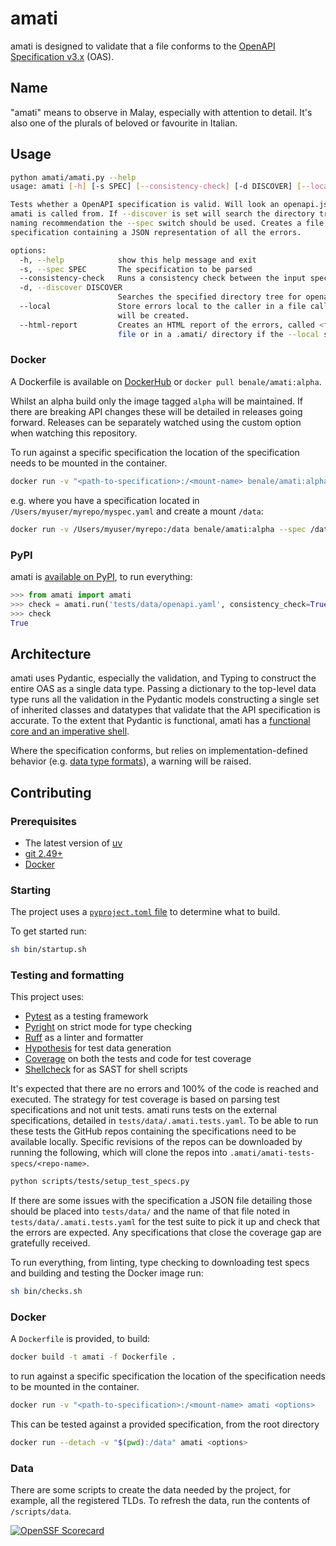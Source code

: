 # amati

amati is designed to validate that a file conforms to the [OpenAPI Specification v3.x](https://spec.openapis.org/) (OAS).

## Name

"amati" means to observe in Malay, especially with attention to detail. It's also one of the plurals of beloved or favourite in Italian.

## Usage

```sh
python amati/amati.py --help
usage: amati [-h] [-s SPEC] [--consistency-check] [-d DISCOVER] [--local] [--html-report]

Tests whether a OpenAPI specification is valid. Will look an openapi.json or openapi.yaml file in the directory that
amati is called from. If --discover is set will search the directory tree. If the specification does not follow the
naming recommendation the --spec switch should be used. Creates a file <filename>.errors.json alongside the original
specification containing a JSON representation of all the errors.

options:
  -h, --help            show this help message and exit
  -s, --spec SPEC       The specification to be parsed
  --consistency-check   Runs a consistency check between the input specification and the parsed specification
  -d, --discover DISCOVER
                        Searches the specified directory tree for openapi.yaml or openapi.json.
  --local               Store errors local to the caller in a file called <file-name>.errors.json; a .amati/ directory
                        will be created.
  --html-report         Creates an HTML report of the errors, called <file-name>.errors.html, alongside the original
                        file or in a .amati/ directory if the --local switch is used
```

### Docker

A Dockerfile is available on [DockerHub](https://hub.docker.com/r/benale/amati/tags) or `docker pull benale/amati:alpha`.

Whilst an alpha build only the image tagged `alpha` will be maintained. If there are breaking API changes these will be detailed in releases going forward. Releases can be separately watched using the custom option when watching this repository.

To run against a specific specification the location of the specification needs to be mounted in the container.

```sh
docker run -v "<path-to-specification>:/<mount-name> benale/amati:alpha <options>
```

e.g. where you have a specification located in `/Users/myuser/myrepo/myspec.yaml` and create a mount `/data`:

```sh
docker run -v /Users/myuser/myrepo:/data benale/amati:alpha --spec /data/myspec.yaml --html-report
```

### PyPI

amati is [available on PyPI](https://pypi.org/project/amati/), to run everything:

```py
>>> from amati import amati
>>> check = amati.run('tests/data/openapi.yaml', consistency_check=True, local=True, html_report=True)
>>> check
True
```

## Architecture

amati uses Pydantic, especially the validation, and Typing to construct the entire OAS as a single data type. Passing a dictionary to the top-level data type runs all the validation in the Pydantic models constructing a single set of inherited classes and datatypes that validate that the API specification is accurate. To the extent that Pydantic is functional, amati has a [functional core and an imperative shell](https://www.destroyallsoftware.com/screencasts/catalog/functional-core-imperative-shell).

Where the specification conforms, but relies on implementation-defined behavior (e.g. [data type formats](https://spec.openapis.org/oas/v3.1.1.html#data-type-format)), a warning will be raised.

## Contributing

### Prerequisites

* The latest version of [uv](https://docs.astral.sh/uv/)
* [git 2.49+](https://git-scm.com/downloads/linux)
* [Docker](https://docs.docker.com/engine/install/)

### Starting

The project uses a [`pyproject.toml` file](https://packaging.python.org/en/latest/guides/writing-pyproject-toml/#writing-pyproject-toml) to determine what to build.

To get started run:

```sh
sh bin/startup.sh
```

### Testing and formatting

This project uses:

* [Pytest](https://docs.pytest.org/en/stable/) as a testing framework
* [Pyright](https://microsoft.github.io/pyright/#/) on strict mode for type checking
* [Ruff](https://docs.astral.sh/ruff/) as a linter and formatter
* [Hypothesis](https://hypothesis.readthedocs.io/en/latest/index.html) for test data generation
* [Coverage](https://coverage.readthedocs.io/en/7.6.8/) on both the tests and code for test coverage
* [Shellcheck](https://github.com/koalaman/shellcheck/wiki) for as SAST for shell scripts

It's expected that there are no errors and 100% of the code is reached and executed. The strategy for test coverage is based on parsing test specifications and not unit tests.
amati runs tests on the external specifications, detailed in `tests/data/.amati.tests.yaml`. To be able to run these tests the GitHub repos containing the specifications need to be available locally. Specific revisions of the repos can be downloaded by running the following, which will clone the repos into `.amati/amati-tests-specs/<repo-name>`.

```sh
python scripts/tests/setup_test_specs.py
```

If there are some issues with the specification a JSON file detailing those should be placed into `tests/data/` and the name of that file noted in `tests/data/.amati.tests.yaml` for the test suite to pick it up and check that the errors are expected. Any specifications that close the coverage gap are gratefully received.

To run everything, from linting, type checking to downloading test specs and building and testing the Docker image run:

```sh
sh bin/checks.sh
```

### Docker

A `Dockerfile` is provided, to build:

```sh
docker build -t amati -f Dockerfile .
```

to run against a specific specification the location of the specification needs to be mounted in the container.

```sh
docker run -v "<path-to-specification>:/<mount-name> amati <options>
```

This can be tested against a provided specification, from the root directory

```sh
docker run --detach -v "$(pwd):/data" amati <options>
```


### Data

There are some scripts to create the data needed by the project, for example, all the registered TLDs. To refresh the data, run the contents of `/scripts/data`.

[![OpenSSF Scorecard](https://api.scorecard.dev/projects/github.com/gwyli/amati/badge)](https://scorecard.dev/viewer/?uri=github.com/gwyli/amati)